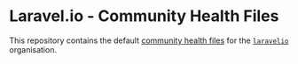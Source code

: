 # Laravel.io - Community Health Files

This repository contains the default [community health files](https://help.github.com/en/github/building-a-strong-community/creating-a-default-community-health-file) for the [`laravelio`](https://github.com/laravelio) organisation.
